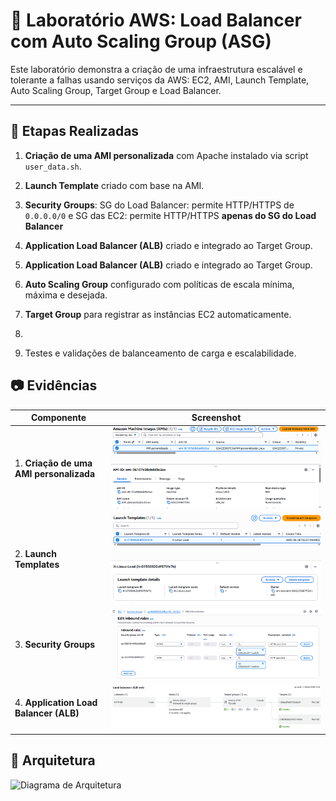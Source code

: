 # 🧪 Laboratório AWS: Load Balancer com Auto Scaling Group (ASG)

Este laboratório demonstra a criação de uma infraestrutura escalável e tolerante a falhas usando serviços da AWS: EC2, AMI, Launch Template, Auto Scaling Group, Target Group e Load Balancer.

---
## 🔧 Etapas Realizadas

1. **Criação de uma AMI personalizada** com Apache instalado via script `user_data.sh`.
2. **Launch Template** criado com base na AMI.
3. **Security Groups**: SG do Load Balancer: permite HTTP/HTTPS de `0.0.0.0/0` e SG das EC2: permite HTTP/HTTPS **apenas do SG do Load Balancer**
4. **Application Load Balancer (ALB)** criado e integrado ao Target Group. 

5. **Application Load Balancer (ALB)** criado e integrado ao Target Group.
6. **Auto Scaling Group** configurado com políticas de escala mínima, máxima e desejada.
7. **Target Group** para registrar as instâncias EC2 automaticamente.
8. 
9. Testes e validações de balanceamento de carga e escalabilidade.

## 📷 Evidências

| Componente | Screenshot |
|-----------|------------|
| 1. **Criação de uma AMI personalizada**| ![AMI](evidencias/AMI.png) |
| 2. **Launch Templates**  | ![AMI](evidencias/Launch.png) |
| 3. **Security Groups**  | ![AMI](evidencias/sg.png) |
| 4. **Application Load Balancer (ALB)**  | ![AMI](evidencias/alb.png) |



## 🧠 Arquitetura

![Diagrama de Arquitetura](arquitetura.png)
